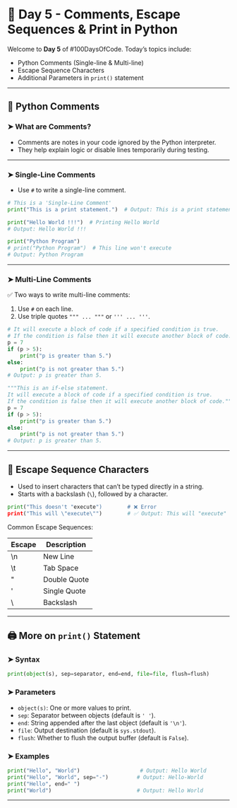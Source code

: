 # 🚀 Day 5 - Comments, Escape Sequences & Print in Python

Welcome to **Day 5** of #100DaysOfCode. Today’s topics include:

- Python Comments (Single-line & Multi-line)
- Escape Sequence Characters
- Additional Parameters in `print()` statement

---

## 📝 Python Comments

### ➤ What are Comments?
- Comments are notes in your code ignored by the Python interpreter.
- They help explain logic or disable lines temporarily during testing.

---

### ➤ Single-Line Comments
- Use `#` to write a single-line comment.

```python
# This is a 'Single-Line Comment'
print("This is a print statement.")  # Output: This is a print statement.

print("Hello World !!!")  # Printing Hello World
# Output: Hello World !!!

print("Python Program")
# print("Python Program")  # This line won't execute
# Output: Python Program
```

---

### ➤ Multi-Line Comments

✅ Two ways to write multi-line comments:

1. Use `#` on each line.
2. Use triple quotes `""" ... """` or `''' ... '''`.

```python
# It will execute a block of code if a specified condition is true.
# If the condition is false then it will execute another block of code.
p = 7
if (p > 5):
    print("p is greater than 5.")
else:
    print("p is not greater than 5.")
# Output: p is greater than 5.
```

```python
"""This is an if-else statement.
It will execute a block of code if a specified condition is true.
If the condition is false then it will execute another block of code."""
p = 7
if (p > 5):
    print("p is greater than 5.")
else:
    print("p is not greater than 5.")
# Output: p is greater than 5.
```

---

## 🔡 Escape Sequence Characters

- Used to insert characters that can’t be typed directly in a string.
- Starts with a backslash (`\`), followed by a character.

```python
print("This doesn't "execute")        # ❌ Error
print("This will \"execute\"")        # ✅ Output: This will "execute"
```

Common Escape Sequences:

| Escape | Description        |
|--------|--------------------|
| \n     | New Line           |
| \t     | Tab Space          |
| \"     | Double Quote       |
| \'     | Single Quote       |
| \\     | Backslash          |

---

## 🖨️ More on `print()` Statement

### ➤ Syntax

```python
print(object(s), sep=separator, end=end, file=file, flush=flush)
```

### ➤ Parameters

- `object(s)`: One or more values to print.
- `sep`: Separator between objects (default is `' '`).
- `end`: String appended after the last object (default is `'\n'`).
- `file`: Output destination (default is `sys.stdout`).
- `flush`: Whether to flush the output buffer (default is `False`).

### ➤ Examples

```python
print("Hello", "World")                   # Output: Hello World
print("Hello", "World", sep="-")         # Output: Hello-World
print("Hello", end=" ")                  
print("World")                           # Output: Hello World
```

---

